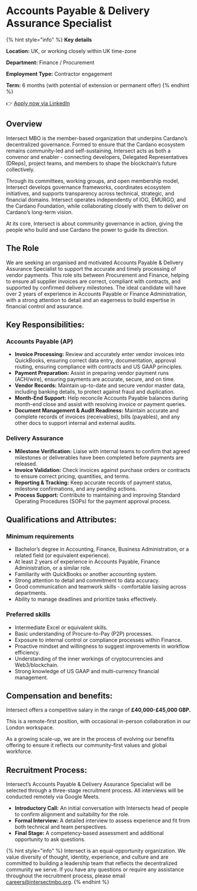 # Accounts Payable & Delivery Assurance Specialist

{% hint style="info" %}
**Key details**

**Location:** UK, or working closely within UK time-zone

**Department:** Finance / Procurement

**Employment Type:** Contractor engagement

**Term:** 6 months (with potential of extension or permanent offer)
{% endhint %}

👉 [Apply now via LinkedIn](https://www.linkedin.com/jobs/view/4318521160)

## Overview

Intersect MBO is the member-based organization that underpins Cardano’s decentralized governance. Formed to ensure that the Cardano ecosystem remains community-led and self-sustaining, Intersect acts as both a convenor and enabler - connecting developers, Delegated Representatives (DReps), project teams, and members to shape the blockchain’s future collectively.

Through its committees, working groups, and open membership model, Intersect develops governance frameworks, coordinates ecosystem initiatives, and supports transparency across technical, strategic, and financial domains. Intersect operates independently of IOG, EMURGO, and the Cardano Foundation, while collaborating closely with them to deliver on Cardano’s long-term vision.

At its core, Intersect is about community governance in action, giving the people who build and use Cardano the power to guide its direction.

## The Role

We are seeking an organised and motivated Accounts Payable & Delivery Assurance Specialist to support the accurate and timely processing of vendor payments. This role sits between Procurement and Finance, helping to ensure all supplier invoices are correct, compliant with contracts, and supported by confirmed delivery milestones. The ideal candidate will have over 2 years of experience in Accounts Payable or Finance Administration, with a strong attention to detail and an eagerness to build expertise in financial control and assurance.

## Key Responsibilities:&#x20;

### Accounts Payable (AP)&#x20;

* **Invoice Processing:** Review and accurately enter vendor invoices into QuickBooks, ensuring correct data entry, documentation, approval routing, ensuring compliance with contracts and US GAAP principles.
* **Payment Preparation:** Assist in preparing vendor payment runs (ACH/wire), ensuring payments are accurate, secure, and on time.
* **Vendor Records:** Maintain up-to-date and secure vendor master data, including banking details, to protect against fraud and duplication.
* **Month-End Support:** Help reconcile Accounts Payable balances during month-end close and assist with resolving invoice or payment queries.
* **Document Management & Audit Readiness:** Maintain accurate and complete records of invoices (receivables), bills (payables), and any other docs to support internal and external audits.

### Delivery Assurance&#x20;

* **Milestone Verification:** Liaise with internal teams to confirm that agreed milestones or deliverables have been completed before payments are released.
* **Invoice Validation:** Check invoices against purchase orders or contracts to ensure correct pricing, quantities, and terms.
* **Reporting & Tracking:** Keep accurate records of payment status, milestone confirmations, and any pending actions.
* **Process Support:** Contribute to maintaining and improving Standard Operating Procedures (SOPs) for the payment approval process.

## Qualifications and Attributes:&#x20;

### Minimum requirements

* Bachelor’s degree in Accounting, Finance, Business Administration, or a related field (or equivalent experience).
* At least 2 years of experience in Accounts Payable, Finance Administration, or a similar role.
* Familiarity with QuickBooks or another accounting system.
* Strong attention to detail and commitment to data accuracy.
* Good communication and teamwork skills - comfortable liaising across departments.
* Ability to manage deadlines and prioritize tasks effectively.

### Preferred skills&#x20;

* Intermediate Excel or equivalent skills.
* Basic understanding of Procure-to-Pay (P2P) processes.
* Exposure to internal control or compliance processes within Finance.
* Proactive mindset and willingness to suggest improvements in workflow efficiency.
* Understanding of the inner workings of cryptocurrencies and Web3/blockchain.
* Strong knowledge of US GAAP and multi-currency financial management.

## Compensation and benefits:&#x20;

Intersect offers a competitive salary in the range of **£40,000-£45,000 GBP.**

This is a remote-first position, with occasional in-person collaboration in our London workspace.

As a growing scale-up, we are in the process of evolving our benefits offering to ensure it reflects our community-first values and global workforce.

## Recruitment Process:&#x20;

Intersect’s Accounts Payable & Delivery Assurance Specialist will be selected through a three-stage recruitment process. All interviews will be conducted remotely via Google Meets.

* **Introductory Call:** An initial conversation with Intersects head of people to confirm alignment and suitability for the role.
* **Formal Interview:** A detailed interview to assess experience and fit from both technical and team perspectives.
* **Final Stage:** A competency-based assessment and additional opportunity to ask questions.

{% hint style="info" %}
Intersect is an equal-opportunity organization. We value diversity of thought, identity, experience, and culture and are committed to building a leadership team that reflects the decentralized community we serve.  If you have any questions or require any assistance throughout the recruitment process, please email careers@intersectmbo.org.&#x20;
{% endhint %}

